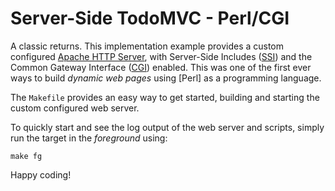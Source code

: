 Server-Side TodoMVC - Perl/CGI
==============================

A classic returns. This implementation example provides a custom configured
[Apache HTTP Server], with Server-Side Includes ([SSI]) and the Common Gateway
Interface ([CGI]) enabled. This was one of the first ever ways to build _dynamic
web pages_ using [Perl] as a programming language.

The `Makefile` provides an easy way to get started, building and starting the
custom configured web server.

To quickly start and see the log output of the web server and scripts, simply
run the target in the _foreground_ using:

```
make fg
```

Happy coding!

 [Apache HTTP Server]: https://httpd.apache.org
 [SSI]: https://httpd.apache.org/docs/2.4/howto/ssi.html
 [CGI]: https://en.wikipedia.org/wiki/Common_Gateway_Interface
